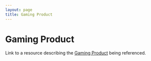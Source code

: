 ```yaml
---
layout: page
title: Gaming Product
---
```


# Gaming Product

Link to a resource describing the [Gaming Product](../concepts/gaming-product) being referenced.
